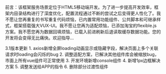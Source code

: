   前言：该框架服务场景定位于HTML5移动端开发。为了进一步提高开发效率，框架内目录结构进行了深度优化，配置流程通过不断的尝试之后变得更人性化了。我不愿让您再重复的书写重复代码烦恼，已内置常用功能组件、公共脚本和可继承样式，框架搭载强大VUX-UI。我不愿让您再为适配烦恼，已添加淘宝的flexible.js方案。我不愿您再为数据回填烦恼，已载入前进刷新后退读取缓存数据功能。您的开发将会变得无比痛快。欢迎指导...
  
  3.1版本更新
    1. axios新增全屏loading动画显示或隐藏字段，解决页面上多个关联请求时loading会闪烁的bug
    2. 调整适配方案，已解决其他组件库会被缩放bug，市面上所有vue组件可正常使用
    3. 开发环境新增console组件
    4. 新增1px边框解决方案
    5. 调整发送给APP的指令
    6. 删除部分过渡性组件
